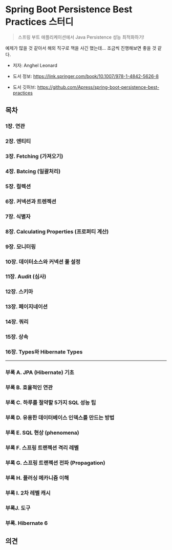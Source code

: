 # Spring Boot Persistence Best Practices 스터디

> 스프링 부트 애플리케이션에서 Java Persistence 성능 최적화하기!

예제가 많을 것 같아서 해외 직구로 책을 사긴 했는데... 조금씩 진행해보면 좋을 것 같다.



* 저자: Anghel Leonard

* 도서 정보: https://link.springer.com/book/10.1007/978-1-4842-5626-8

* 도서 깃허브: https://github.com/Apress/spring-boot-persistence-best-practices

  

##  목차

### 1장. 연관

### 2장. 엔티티

### 3장. Fetching (가져오기)

### 4장. Batcing (일괄처리)

### 5장. 컬렉션

### 6장. 커넥션과 트렌젝션

### 7장. 식별자

### 8장. Calculating Properties (프로퍼티 계산)

### 9장. 모니터링

### 10장. 데이터소스와 커넥션 풀 설정

### 11장. Audit (심사)

### 12장. 스키마

### 13장. 페이지네이션

### 14장. 쿼리

### 15장. 상속

### 16장.  Types와 Hibernate Types

---

### 부록 A. JPA (Hibernate) 기초

### 부록 B. 효율적인 연관

### 부록 C. 하루를 절약할 5가지 SQL 성능 팁

### 부록 D. 유용한 데이터베이스 인덱스를 만드는 방법

### 부록 E.  SQL 현상 (phenomena)

### 부록 F. 스프링 트랜젝션 격리 레벨 

### 부록 G. 스프링 트랜젝션 전파 (Propagation)

### 부록 H. 플러싱 메카니즘 이해

### 부록 I. 2차 레벨 캐시

### 부록J. 도구

### 부록. Hibernate 6







## 의견



